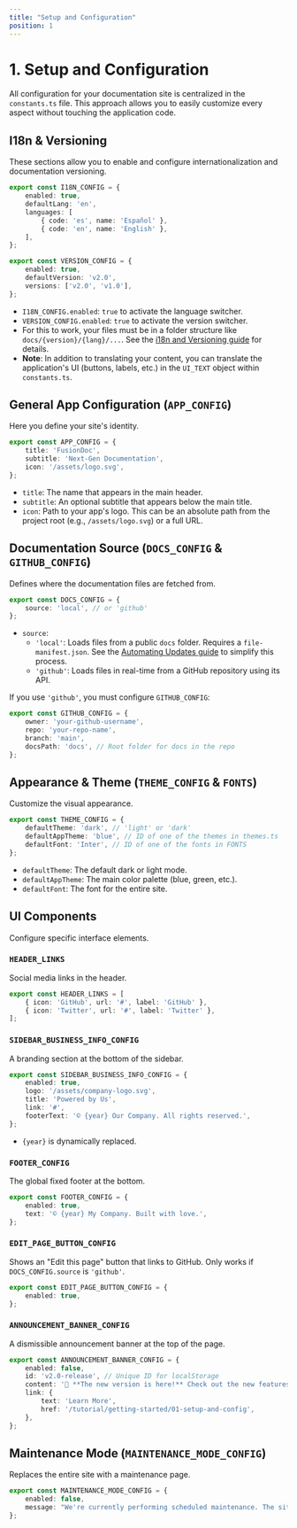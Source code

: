 ```yaml
---
title: "Setup and Configuration"
position: 1
---
```


# 1. Setup and Configuration

All configuration for your documentation site is centralized in the `constants.ts` file. This approach allows you to easily customize every aspect without touching the application code.

## I18n & Versioning

These sections allow you to enable and configure internationalization and documentation versioning.

```typescript
export const I18N_CONFIG = {
    enabled: true,
    defaultLang: 'en',
    languages: [
        { code: 'es', name: 'Español' },
        { code: 'en', name: 'English' },
    ],
};

export const VERSION_CONFIG = {
    enabled: true,
    defaultVersion: 'v2.0',
    versions: ['v2.0', 'v1.0'],
};
```

- `I18N_CONFIG.enabled`: `true` to activate the language switcher.
- `VERSION_CONFIG.enabled`: `true` to activate the version switcher.
- For this to work, your files must be in a folder structure like `docs/{version}/{lang}/...`. See the [i18n and Versioning guide](./04-i18n-and-versioning.md) for details.
- **Note**: In addition to translating your content, you can translate the application's UI (buttons, labels, etc.) in the `UI_TEXT` object within `constants.ts`.

## General App Configuration (`APP_CONFIG`)

Here you define your site's identity.

```typescript
export const APP_CONFIG = {
    title: 'FusionDoc',
    subtitle: 'Next-Gen Documentation',
    icon: '/assets/logo.svg',
};
```

- `title`: The name that appears in the main header.
- `subtitle`: An optional subtitle that appears below the main title.
- `icon`: Path to your app's logo. This can be an absolute path from the project root (e.g., `/assets/logo.svg`) or a full URL.

## Documentation Source (`DOCS_CONFIG` & `GITHUB_CONFIG`)

Defines where the documentation files are fetched from.

```typescript
export const DOCS_CONFIG = {
    source: 'local', // or 'github'
};
```

- `source`:
    - `'local'`: Loads files from a public `docs` folder. Requires a `file-manifest.json`. See the [Automating Updates guide](./05-automating-updates.md) to simplify this process.
    - `'github'`: Loads files in real-time from a GitHub repository using its API.

If you use `'github'`, you must configure `GITHUB_CONFIG`:

```typescript
export const GITHUB_CONFIG = {
    owner: 'your-github-username',
    repo: 'your-repo-name',
    branch: 'main',
    docsPath: 'docs', // Root folder for docs in the repo
};
```

## Appearance & Theme (`THEME_CONFIG` & `FONTS`)

Customize the visual appearance.

```typescript
export const THEME_CONFIG = {
    defaultTheme: 'dark', // 'light' or 'dark'
    defaultAppTheme: 'blue', // ID of one of the themes in themes.ts
    defaultFont: 'Inter', // ID of one of the fonts in FONTS
};
```

- `defaultTheme`: The default dark or light mode.
- `defaultAppTheme`: The main color palette (blue, green, etc.).
- `defaultFont`: The font for the entire site.

## UI Components

Configure specific interface elements.

### `HEADER_LINKS`
Social media links in the header.

```typescript
export const HEADER_LINKS = [
    { icon: 'GitHub', url: '#', label: 'GitHub' },
    { icon: 'Twitter', url: '#', label: 'Twitter' },
];
```

### `SIDEBAR_BUSINESS_INFO_CONFIG`
A branding section at the bottom of the sidebar.

```typescript
export const SIDEBAR_BUSINESS_INFO_CONFIG = {
    enabled: true,
    logo: '/assets/company-logo.svg',
    title: 'Powered by Us',
    link: '#',
    footerText: '© {year} Our Company. All rights reserved.',
};
```
- `{year}` is dynamically replaced.

### `FOOTER_CONFIG`
The global fixed footer at the bottom.

```typescript
export const FOOTER_CONFIG = {
    enabled: true,
    text: '© {year} My Company. Built with love.',
};
```

### `EDIT_PAGE_BUTTON_CONFIG`
Shows an "Edit this page" button that links to GitHub. Only works if `DOCS_CONFIG.source` is `'github'`.

```typescript
export const EDIT_PAGE_BUTTON_CONFIG = {
    enabled: true,
};
```

### `ANNOUNCEMENT_BANNER_CONFIG`
A dismissible announcement banner at the top of the page.

```typescript
export const ANNOUNCEMENT_BANNER_CONFIG = {
    enabled: false,
    id: 'v2.0-release', // Unique ID for localStorage
    content: '🚀 **The new version is here!** Check out the new features.',
    link: {
        text: 'Learn More',
        href: '/tutorial/getting-started/01-setup-and-config',
    },
};
```

## Maintenance Mode (`MAINTENANCE_MODE_CONFIG`)

Replaces the entire site with a maintenance page.

```typescript
export const MAINTENANCE_MODE_CONFIG = {
    enabled: false,
    message: "We're currently performing scheduled maintenance. The site will be back online shortly.",
};
```
